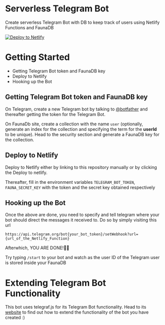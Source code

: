 # Serverless Telegram Bot

Create serverless Telegram Bot with DB to keep track of users using Netlify Functions and FaunaDB

[![Deploy to Netlify](https://www.netlify.com/img/deploy/button.svg)](https://app.netlify.com/start/deploy?repository=https://github.com/jokarz/netlify-fauna-telegram-bot)

# Getting Started

* Getting Telegram Bot token and FaunaDB key
* Deploy to Netlify
* Hooking up the Bot

## Getting Telegram Bot token and FaunaDB key
On Telegram, create a new Telegram bot by talking to [@botfather](https://telegram.me/botfather) and thereafter getting the token for the Telegram Bot.

On FaunaDb site, create a collection with the name ```user``` (optionally, generate an index for the collection and specifying the term for the **userId** to be unique). Head to the security section and generate a FaunaDB key for the collection.

## Deploy to Netlify

Deploy to Netlify either by linking to this repository manually or by clicking the Deploy to netlify.

Thereafter, fill in the environment variables ```TELEGRAM_BOT_TOKEN```, ```FAUNA_SECRET_KEY``` with the token and the secret key obtained respectively

## Hooking up the Bot

Once the above are done, you need to specify and tell telegram where your bot should direct the messages it received to. Do so by simply visiting this url
```
https://api.telegram.org/bot{your_bot_token}/setWebhook?url={url_of_the_Netlify_Function}
```
Afterwhich, YOU ARE DONE!🎉🎉

Try typing ```/start``` to your bot and watch as the user ID of the Telegram user is stored inside your FaunaDB

# Extending Telegram Bot Functionality

This bot uses telegraf.js for its Telegram Bot functionality. Head to its [website](https://telegraf.js.org/#/) to find out how to extend the functionality of the bot you have created :)

